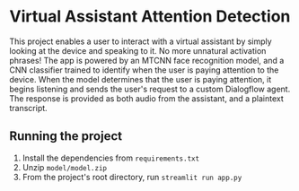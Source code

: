 # Virtual Assistant Attention Detection
This project enables a user to interact with a virtual assistant by simply
looking at the device and speaking to it. No more unnatural activation phrases!
The app is powered by an MTCNN face recognition model, and a CNN classifier
trained to identify when the user is paying attention to the device. When the
model determines that the user is paying attention, it begins listening and
sends the user's request to a custom Dialogflow agent. The response is provided
as both audio from the assistant, and a plaintext transcript.

## Running the project
1. Install the dependencies from `requirements.txt`
2. Unzip `model/model.zip`
3. From the project's root directory, run `streamlit run app.py`
